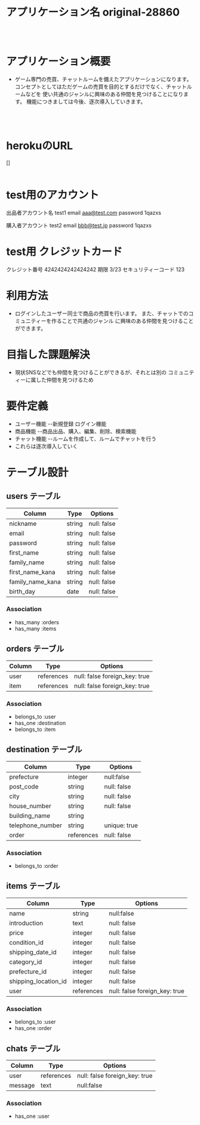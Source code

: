 # アプリケーション名 original-28860
<br>
<br>

# アプリケーション概要
- ゲーム専門の売買、チャットルームを備えたアプリケーションになります。
  コンセプトとしてはただゲームの売買を目的とするだけでなく、チャットルームなどを
  使い共通のジャンルに興味のある仲間を見つけることになります。
  機能につきましては今後、逐次導入していきます。
<br>
<br>

# herokuのURL

 []
<br>
<br>

# test用のアカウント

出品者アカウント名 test1
email              aaa@test.com
password           1qazxs

購入者アカウント test2
email              bbb@test.jp
password           1qazxs

# test用 クレジットカード

クレジット番号       4242424242424242
期限               3/23
セキュリティーコード  123

# 利用方法
- ログインしたユーザー同士で商品の売買を行います。
  また、チャットでのコミュニティーを作ることで共通のジャンル
  に興味のある仲間を見つけることができます。

# 目指した課題解決
- 現状SNSなどでも仲間を見つけることができるが、それとは別の
  コミュニティーに属した仲間を見つけるため

# 要件定義
- ユーザー機能
  --新規登録 ログイン機能
- 商品機能
  --商品出品、購入、編集、削除、検索機能
- チャット機能
  --ルームを作成して、ルームでチャットを行う
- これらは逐次導入していく

# テーブル設計

## users テーブル

| Column            | Type      | Options     |
| --------          | --------- | ----------- |
| nickname          | string    | null: false |
| email             | string    | null: false |
| password          | string    | null: false |
| first_name         | string    | null: false |
| family_name       | string    | null: false |
| first_name_kana   | string    | null: false |
| family_name_kana  | string    | null: false |
| birth_day         | date      | null: false |

### Association

- has_many :orders
- has_many :items

## orders テーブル

| Column            | Type      | Options                      |
| ------            | --------- | -----------                  |
| user              | references| null: false foreign_key: true|
| item              | references| null: false foreign_key: true|

### Association

- belongs_to :user
- has_one :destination
- belongs_to :item

## destination テーブル

| Column           | Type      | Options       |
| ------           | ---------- | ------------ |
| prefecture       | integer    | null:false   |
| post_code        | string     | null: false  |
| city             | string     | null: false  |
| house_number     | string     | null: false  |
| building_name    | string     |              |
| telephone_number | string     | unique: true |
| order            | references | null: false  |

### Association

- belongs_to :order

## items テーブル

| Column               | Type      | Options                      |
| ---------------------| ----------| ---------------------------  |
| name                 | string    | null:false                   |
| introduction         | text      | null: false                  |
| price                | integer   | null: false                  |
| condition_id         | integer   | null: false                  |
| shipping_date_id     | integer   | null: false                  |
| category_id          | integer   | null: false                  |
| prefecture_id        | integer   | null: false                  |
| shipping_location_id | integer   | null: false                  |
| user                 | references| null: false foreign_key: true|

### Association

- belongs_to :user
- has_one    :order

## chats テーブル

| Column               | Type      | Options                      |
| ---------------------| ----------| ---------------------------  |
| user                 | references| null: false foreign_key: true|
| message              | text      | null:false                   |

### Association

- has_one :user